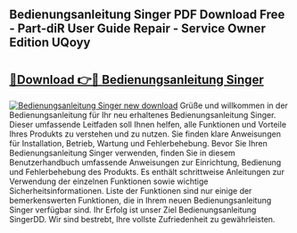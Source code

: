 ## Bedienungsanleitung Singer PDF Download Free - Part-diR User Guide Repair - Service Owner Edition UQoyy

# <h2><a href="http://df07dqe.blite.top/?on=Bedienungsanleitung+Singer">🔗Download 👉🔴 Bedienungsanleitung Singer</a></h2>

[![Bedienungsanleitung Singer new download](https://i.imgur.com/lujVjoI.png)](http://df07dqe.blite.top/?on=Bedienungsanleitung+Singer)
Grüße und willkommen in der Bedienungsanleitung für Ihr neu erhaltenes Bedienungsanleitung Singer. Dieser umfassende Leitfaden soll Ihnen helfen, alle Funktionen und Vorteile Ihres Produkts zu verstehen und zu nutzen. Sie finden klare Anweisungen für Installation, Betrieb, Wartung und Fehlerbehebung. Bevor Sie Ihren Bedienungsanleitung Singer verwenden, finden Sie in diesem Benutzerhandbuch umfassende Anweisungen zur Einrichtung, Bedienung und Fehlerbehebung des Produkts. Es enthält schrittweise Anleitungen zur Verwendung der einzelnen Funktionen sowie wichtige Sicherheitsinformationen. Liste der Funktionen sind nur einige der bemerkenswerten Funktionen, die in Ihrem neuen Bedienungsanleitung Singer verfügbar sind. Ihr Erfolg ist unser Ziel Bedienungsanleitung SingerDD. Wir sind bestrebt, Ihre vollste Zufriedenheit zu gewährleisten.
